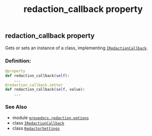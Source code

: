 ﻿---
title: redaction_callback property
second_title: GroupDocs.Redaction for Python via .NET API References
description: 
type: docs
weight: 50
url: /groupdocs.redaction.options/redactorsettings/redaction_callback/
is_root: false
---

## redaction_callback property


Gets or sets an instance of a class, implementing [`IRedactionCallback`](/redaction/python-net/groupdocs.redaction.redactions/iredactioncallback).
### Definition:
```python
@property
def redaction_callback(self):
    ...
@redaction_callback.setter
def redaction_callback(self, value):
    ...
```

### See Also
* module [`groupdocs.redaction.options`](../../)
* class [`IRedactionCallback`](/redaction/python-net/groupdocs.redaction.redactions/iredactioncallback)
* class [`RedactorSettings`](/redaction/python-net/groupdocs.redaction.options/redactorsettings)
